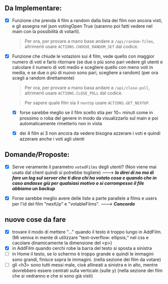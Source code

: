 ## Da Implementare:

- [x] Funzione che prenda 4 film a random dalla lista dei film non ancora visti, e gli assegna nel json votingOpen True (saranno poi fatti vedere nel main con la possibilità di votarli).

	> Per ora, per provare a mano base andare a `/api/random-films`, altrimenti usare `ACTIONS.CHOOSE_RANDOM_SET` dal codice.

- [x] Funzione che chiude le votazioni sui 4 film, vede quello con maggior numero di voti e farlo ritornare (se due o più sono pari vedere gli utenti e calcolare il numero di voti medio e scegliere quello con meno voti in media, e se due o più di nuovo sono pari, scegliere a random) (per ora scegli a random direttamente)

	> Per ora, per provare a mano basa andare a `/api/close-poll`, altrimenti usare `ACTIONS.CLOSE_POLL` dal codice.

	> Per sapere quale film sia il `nextUp` usare `ACTIONS.GET_NEXTUP`.

	- [x] forse sarebbe meglio se il film scelto stia per 10~ minuti come in prossimo o roba del genere in modo da visualizzarlo sul main e poi automaticamente rimetterlo non in vista

	- [x] dei 4 film ai 3 non ancora da vedere bisogna azzerare i voti e quindi azzerare anche i voti agli utenti

## Domande/Proposte:

- [x] Serve veramente il parametro `votedFilms` degli utenti? (Non viene mai usato dal client quindi si potrebbe togliere) ---> **_Io direi di no ma di fare un log sul server che ti dica chi ha votato cosa e quando che in caso andasse giù per qualsiasi motivo o si corrompesse il file abbiamo un backup_**

- [x] Forse sarebbe meglio avere delle liste a parte parallele a films e users per l'id del film "nextUp" e "votableFilms". ---> **_Concordo_** 




## nuove cose da fare
- [x] trovare il modo di mettere "..." quando il testo è troppo lungo in AddFilm. (Mi veniva in mente di utilizzare "text-overflow: ellipsis;" nel css e cacolare dinamicamente la dimensione del \<p>)
- [x] in AddFilm quando cerchi robe la barra del testo si sposta a sinistra
- [ ] in Home il testo, se lo schermo è troppo grande e quindi le immagini sono grandi, finisce sopra le immagini. (nella sezione dei film da votare)
- [ ] gli \<h3> sono tutti messi male, cioè allineati a sinistra e in alto, mentre dovrebbero essere centrati sulla verticale (sulle y) (nella sezione dei film che si vedranno e che si sono già visti)